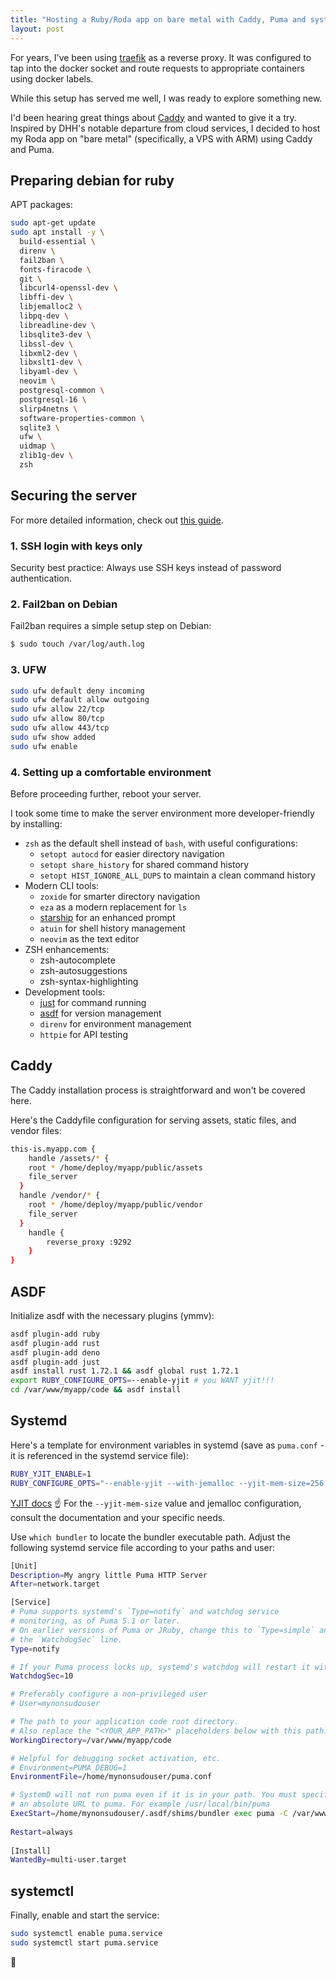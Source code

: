```yaml
---
title: "Hosting a Ruby/Roda app on bare metal with Caddy, Puma and systemd (VPS setup)"
layout: post
---
```


For years, I've been using [traefik](https://traefik.io) as a reverse proxy. It was configured to tap into the docker socket and route requests to appropriate containers using docker labels.

While this setup has served me well, I was ready to explore something new. 

I'd been hearing great things about [Caddy](https://caddyserver.com) and wanted to give it a try. Inspired by DHH's notable departure from cloud services, I decided to host my Roda app on "bare metal" (specifically, a VPS with ARM) using Caddy and Puma.

## Preparing debian for ruby

APT packages:

```bash
sudo apt-get update
sudo apt install -y \
  build-essential \
  direnv \
  fail2ban \
  fonts-firacode \
  git \
  libcurl4-openssl-dev \
  libffi-dev \
  libjemalloc2 \
  libpq-dev \
  libreadline-dev \
  libsqlite3-dev \
  libssl-dev \
  libxml2-dev \
  libxslt1-dev \
  libyaml-dev \
  neovim \
  postgresql-common \
  postgresql-16 \
  slirp4netns \
  software-properties-common \
  sqlite3 \
  ufw \
  uidmap \
  zlib1g-dev \
  zsh
```

## Securing the server

For more detailed information, check out [this guide](https://www.simon-neutert.de/2022/setup-vps/).

### 1. SSH login with keys only

Security best practice: Always use SSH keys instead of password authentication.

### 2. Fail2ban on Debian

Fail2ban requires a simple setup step on Debian:

```bash
$ sudo touch /var/log/auth.log
```

### 3. UFW

```bash
sudo ufw default deny incoming
sudo ufw default allow outgoing
sudo ufw allow 22/tcp
sudo ufw allow 80/tcp
sudo ufw allow 443/tcp
sudo ufw show added
sudo ufw enable
```

### 4. Setting up a comfortable environment

Before proceeding further, reboot your server.

I took some time to make the server environment more developer-friendly by installing:

- `zsh` as the default shell instead of `bash`, with useful configurations:
  - `setopt autocd` for easier directory navigation
  - `setopt share_history` for shared command history
  - `setopt HIST_IGNORE_ALL_DUPS` to maintain a clean command history
- Modern CLI tools:
  - `zoxide` for smarter directory navigation
  - `eza` as a modern replacement for `ls`
  - [starship](https://starship.rs) for an enhanced prompt
  - `atuin` for shell history management
  - `neovim` as the text editor
- ZSH enhancements:
  - zsh-autocomplete
  - zsh-autosuggestions
  - zsh-syntax-highlighting
- Development tools:
  - [just](https://github.com/casey/just) for command running
  - [asdf](https://asdf-vm.com) for version management
  - `direnv` for environment management
  - `httpie` for API testing

## Caddy

The Caddy installation process is straightforward and won't be covered here.

Here's the Caddyfile configuration for serving assets, static files, and vendor files:

```bash
this-is.myapp.com {
	handle /assets/* {
    root * /home/deploy/myapp/public/assets
    file_server
  }
  handle /vendor/* {
    root * /home/deploy/myapp/public/vendor
    file_server
  }
	handle {
		reverse_proxy :9292
	}
}
```

## ASDF

Initialize asdf with the necessary plugins (ymmv):

```bash
asdf plugin-add ruby
asdf plugin-add rust
asdf plugin-add deno
asdf plugin-add just
asdf install rust 1.72.1 && asdf global rust 1.72.1
export RUBY_CONFIGURE_OPTS=--enable-yjit # you WANT yjit!!!
cd /var/www/myapp/code && asdf install
```

## Systemd

Here's a template for environment variables in systemd (save as `puma.conf` - it is referenced in the systemd service file):

```bash
RUBY_YJIT_ENABLE=1
RUBY_CONFIGURE_OPTS="--enable-yjit --with-jemalloc --yjit-mem-size=256 --yjit-code-gc"
```

[YJIT docs](https://docs.ruby-lang.org/en/master/yjit/yjit_md.html#label-Examples)
☝️ For the `--yjit-mem-size` value and jemalloc configuration, consult the documentation and your specific needs.

Use `which bundler` to locate the bundler executable path. Adjust the following systemd service file according to your paths and user:

```bash
[Unit]    
Description=My angry little Puma HTTP Server    
After=network.target

[Service]
# Puma supports systemd's `Type=notify` and watchdog service
# monitoring, as of Puma 5.1 or later.
# On earlier versions of Puma or JRuby, change this to `Type=simple` and remove
# the `WatchdogSec` line.
Type=notify

# If your Puma process locks up, systemd's watchdog will restart it within seconds.
WatchdogSec=10

# Preferably configure a non-privileged user
# User=mynonsudouser

# The path to your application code root directory.
# Also replace the "<YOUR_APP_PATH>" placeholders below with this path.
WorkingDirectory=/var/www/myapp/code

# Helpful for debugging socket activation, etc.
# Environment=PUMA_DEBUG=1
EnvironmentFile=/home/mynonsudouser/puma.conf

# SystemD will not run puma even if it is in your path. You must specify
# an absolute URL to puma. For example /usr/local/bin/puma
ExecStart=/home/mynonsudouser/.asdf/shims/bundler exec puma -C /var/www/mynonsudouser/code/config/puma/production.rb -p9292
    
Restart=always    
    
[Install]    
WantedBy=multi-user.target
```

## systemctl

Finally, enable and start the service:

```bash
sudo systemctl enable puma.service
sudo systemctl start puma.service
```

🚀